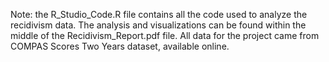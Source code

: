 Note: the R_Studio_Code.R file contains all the code used to analyze the recidivism data. The analysis and visualizations can be found within the middle of the Recidivism_Report.pdf file. All data for the project came from COMPAS Scores Two Years dataset, available online.
